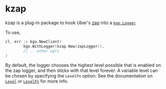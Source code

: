 kzap
===

kzap is a plug-in package to hook Uber's [zap](https://github.com/uber-go/zap)
into a [`kgo.Logger`](https://pkg.go.dev/github.com/LSparkzwz/franz-go/pkg/kgo#Logger)

To use,

```go
cl, err := kgo.NewClient(
        kgo.WithLogger(kzap.New(zapLogger)),
        // ...other opts
)
```

By default, the logger chooses the highest level possible that is enabled on
the zap logger, and then sticks with that level forever. A variable level
can be chosen by specifying the `LevelFn` option. See the documentation on
[`Level`](https://pkg.go.dev/github.com/LSparkzwz/franz-go/plugin/kzap#Level) or [`LevelFn`](https://pkg.go.dev/github.com/LSparkzwz/franz-go/plugin/kzap#LevelFn) for more info.
